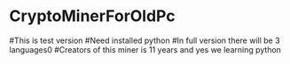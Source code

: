 # CryptoMinerForOldPc
#This is test version
#Need installed python
#In full version there will be 3 languages0
#Creators of this miner is 11 years and yes we learning python









